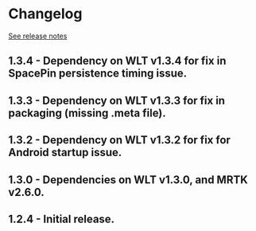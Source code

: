 # Changelog

[See release notes](https://github.com/microsoft/MixedReality-WorldLockingTools-Unity/releases)

## 1.3.4 - Dependency on WLT v1.3.4 for fix in SpacePin persistence timing issue.

## 1.3.3 - Dependency on WLT v1.3.3 for fix in packaging (missing .meta file).

## 1.3.2 - Dependency on WLT v1.3.2 for fix for Android startup issue.

## 1.3.0 - Dependencies on WLT v1.3.0, and MRTK v2.6.0.

## 1.2.4 - Initial release.

